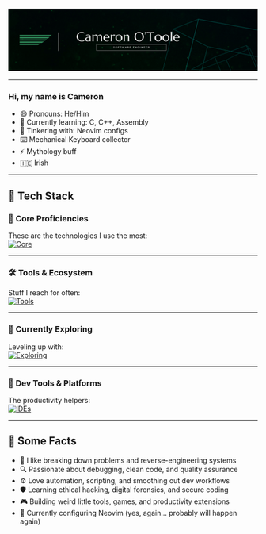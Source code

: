![banner](./CAMERON%20O'TOOLE%20v2.png)

---

### Hi, my name is Cameron

- 😄 Pronouns: He/Him  
- 🌱 Currently learning: C, C++, Assembly  
- 🔧 Tinkering with: Neovim configs  
- ⌨️ Mechanical Keyboard collector  
- ⚡ Mythology buff  
- 🇮🇪 Irish

---

## 🚀 Tech Stack

### 🧠 **Core Proficiencies**  
These are the technologies I use the most:  
[![Core](https://skillicons.dev/icons?i=js,ts,py,react,flask,express,mongodb,mysql,postgres,c&perline=6)](https://skillicons.dev)

---

### 🛠️ **Tools & Ecosystem**  
Stuff I reach for often:  
[![Tools](https://skillicons.dev/icons?i=git,nodejs,npm,vite,vercel,tailwind,sqlite,html,css&perline=6)](https://skillicons.dev)

---

### 🧪 **Currently Exploring**  
Leveling up with:  
[![Exploring](https://skillicons.dev/icons?i=lua,neovim,blender,unity,unreal,docker,aws&perline=6)](https://skillicons.dev)

---

### 🧰 **Dev Tools & Platforms**  
The productivity helpers:  
[![IDEs](https://skillicons.dev/icons?i=vscode,postman,obsidian,notion,gitlab,windows,linux,apple,md&perline=6)](https://skillicons.dev)

---

## 📌 Some Facts

- 🧠 I like breaking down problems and reverse-engineering systems  
- 🔍 Passionate about debugging, clean code, and quality assurance  
- ⚙️ Love automation, scripting, and smoothing out dev workflows  
- 🛡️ Learning ethical hacking, digital forensics, and secure coding  
- 🎮 Building weird little tools, games, and productivity extensions  
- 🔧 Currently configuring Neovim (yes, again... probably will happen again)

